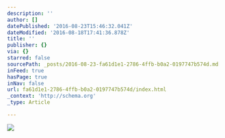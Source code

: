 ```yaml
---
description: ''
author: []
datePublished: '2016-08-23T15:46:32.041Z'
dateModified: '2016-08-18T17:41:36.878Z'
title: ''
publisher: {}
via: {}
starred: false
sourcePath: _posts/2016-08-23-fa61d1e1-2786-4ffb-b0a2-0197747b574d.md
inFeed: true
hasPage: true
inNav: false
url: fa61d1e1-2786-4ffb-b0a2-0197747b574d/index.html
_context: 'http://schema.org'
_type: Article

---
```

![](https://the-grid-user-content.s3-us-west-2.amazonaws.com/fb001226-bc08-4912-a061-48fe6aea8598.jpg)